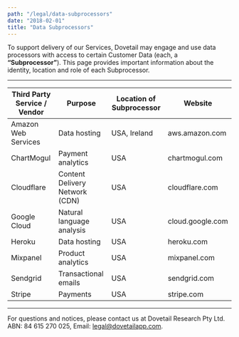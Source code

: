 ```yaml
---
path: "/legal/data-subprocessors"
date: "2018-02-01"
title: "Data Subprocessors"
---
```


To support delivery of our Services, Dovetail may engage and use data processors with access to certain Customer Data (each, a **“Subprocessor”**). This page provides important information about the identity, location and role of each Subprocessor.

---

| Third Party Service / Vendor | Purpose                        | Location of Subprocessor | Website          |
| ---------------------------- | ------------------------------ | ------------------------ | ---------------- |
| Amazon Web Services          | Data hosting                   | USA, Ireland             | aws.amazon.com   |
| ChartMogul                   | Payment analytics              | USA                      | chartmogul.com   |
| Cloudflare                   | Content Delivery Network (CDN) | USA                      | cloudflare.com   |
| Google Cloud                 | Natural language analysis      | USA                      | cloud.google.com |
| Heroku                       | Data hosting                   | USA                      | heroku.com       |
| Mixpanel                     | Product analytics              | USA                      | mixpanel.com     |
| Sendgrid                     | Transactional emails           | USA                      | sendgrid.com     |
| Stripe                       | Payments                       | USA                      | stripe.com       |

---

For questions and notices, please contact us at Dovetail Research Pty Ltd. ABN: 84 615 270 025, Email: [legal@dovetailapp.com](mailto:legal@dovetailapp.com).
